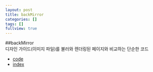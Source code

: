 ```yaml
---
layout: post
title: backMirror
categories: []
tags: []
fullview: true
---
```


##backMirror  
디자인 가이드(이미지 파일)를 불러와 렌더링된 페이지와 비교하는 단순한 코드  

- <a href="https://github.com/smilesol85/smilesol85.github.com/tree/master/dev/backMirror" target="_blank">code</a>  
- <a href="http://smilesol85.github.io/dev/backMirror/index.html" target="_blank">index</a>  